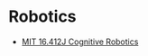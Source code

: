 # Robotics

* [MIT 16.412J Cognitive Robotics](https://www.youtube.com/playlist?list=PLUl4u3cNGP62Bkdzwe7caTZC7soj7ZYvk)
